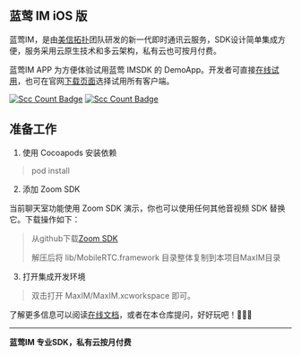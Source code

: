 ## 蓝莺 IM iOS 版

蓝莺IM，是由[美信拓扑](https://www.maximtop.com/)团队研发的新一代即时通讯云服务，SDK设计简单集成方便，服务采用云原生技术和多云架构，私有云也可按月付费。

蓝莺IM APP 为方便体验试用蓝莺 IMSDK 的 DemoApp。开发者可直接[在线试用](https://chat-h5.maximtop.com)，也可在官网[下载页面](https://www.maximtop.com/downloads/)选择试用所有客户端。

[![Scc Count Badge](https://sloc.xyz/github/maxim-top/maxim-ios/?category=total&avg-wage=1)](https://github.com/maxim-top/maxim-ios/) [![Scc Count Badge](https://sloc.xyz/github/maxim-top/maxim-ios/?category=code&avg-wage=1)](https://github.com/maxim-top/maxim-ios/)

## 准备工作

1. 使用 Cocoapods 安装依赖
> pod install

2. 添加 Zoom SDK

当前聊天室功能使用 Zoom SDK 演示，你也可以使用任何其他音视频 SDK 替换它。下载操作如下：

> 从github下载[Zoom SDK](https://github.com/zoom/zoom-sdk-ios/releases/download/v5.2.42037.1112/ios-mobilertc-all-5.2.42037.1112-clientlog.zip)
> 
> 解压后将 lib/MobileRTC.framework 目录整体复制到本项目MaxIM目录

3. 打开集成开发环境

> 双击打开 MaxIM/MaxIM.xcworkspace 即可。

了解更多信息可以阅读[在线文档](https://docs.maximtop.com)，或者在本仓库提问，好好玩吧！🚀🚀🚀

-- --
**蓝莺IM 专业SDK，私有云按月付费**
